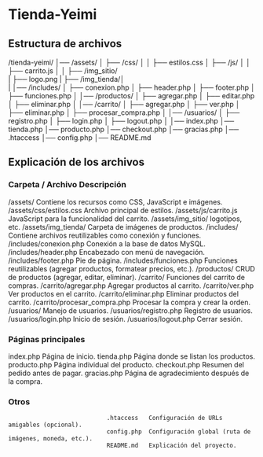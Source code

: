 # Tienda-Yeimi

## Estructura de archivos
/tienda-yeimi/
│── /assets/
│   ├── /css/
│   │   ├── estilos.css
│   ├── /js/
│   │   ├── carrito.js
│   │   ├── /img_sitio/    
|           ├── logo.png
|       ├── /img_tienda/│   
|
│── /includes/
│   ├── conexion.php
│   ├── header.php
│   ├── footer.php
│   ├── funciones.php
│
│── /productos/
│   ├── agregar.php
│   ├── editar.php
│   ├── eliminar.php
│
│── /carrito/
│   ├── agregar.php
│   ├── ver.php
│   ├── eliminar.php
│   ├── procesar_compra.php
│
│── /usuarios/
│   ├── registro.php
│   ├── login.php
│   ├── logout.php
│
│── index.php
│── tienda.php
│── producto.php
│── checkout.php
│── gracias.php
│── .htaccess
│── config.php
│── README.md


## Explicación de los archivos
### Carpeta / Archivo           Descripción
/assets/	                    Contiene los recursos como CSS, JavaScript e imágenes.
/assets/css/estilos.css	        Archivo principal de estilos.
/assets/js/carrito.js	        JavaScript para la funcionalidad del carrito.
/assets/img_sitio/              logotipos, etc.
/assets/img_tienda/	            Carpeta de imágenes de productos. 
/includes/	                    Contiene archivos reutilizables como conexión y funciones.
/includes/conexion.php	        Conexión a la base de datos MySQL.
/includes/header.php	        Encabezado con menú de navegación.
/includes/footer.php	        Pie de página.
/includes/funciones.php	        Funciones reutilizables (agregar productos, formatear precios, etc.).
/productos/	                    CRUD de productos (agregar, editar, eliminar).
/carrito/	                    Funciones del carrito de compras.
/carrito/agregar.php	        Agregar productos al carrito.
/carrito/ver.php	            Ver productos en el carrito.
/carrito/eliminar.php	        Eliminar productos del carrito.
/carrito/procesar_compra.php	Procesar la compra y crear la orden.
/usuarios/	                    Manejo de usuarios.
/usuarios/registro.php	        Registro de usuarios.
/usuarios/login.php	            Inicio de sesión.
/usuarios/logout.php	        Cerrar sesión.
### Páginas principales	
index.php	                    Página de inicio.
tienda.php	                    Página donde se listan los productos.
producto.php	                Página individual del producto.
checkout.php	                Resumen del pedido antes de pagar.
gracias.php	                    Página de agradecimiento después de la compra.
### Otros	
                                .htaccess	Configuración de URLs amigables (opcional).
                                config.php	Configuración global (ruta de imágenes, moneda, etc.).
                                README.md	Explicación del proyecto.
